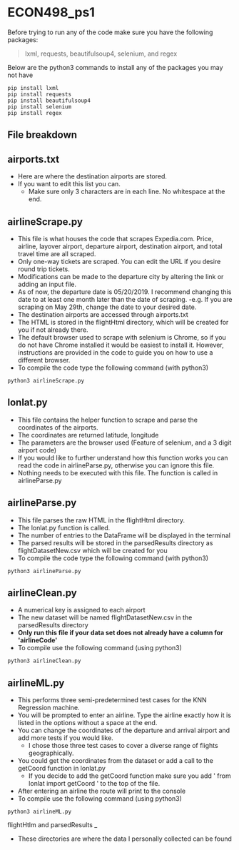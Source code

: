 # ECON498_ps1

Before trying to run any of the code make sure you have the following packages:
>lxml, requests, beautifulsoup4, selenium, and regex

Below are the python3 commands to install any of the packages you may not have
```
pip install lxml
pip install requests
pip install beautifulsoup4
pip install selenium 
pip install regex
```

File breakdown
-

airports.txt
-
- Here are where the destination airports are stored.  
- If you want to edit this list you can.
  - Make sure only 3 characters are in each line. No whitespace at the end.


airlineScrape.py
-

- This file is what houses the code that scrapes Expedia.com.  Price, airline, layover airport, departure airport, destination airport, and total travel time are all scraped.
- Only one-way tickets are scraped.  You can edit the URL if you desire round trip tickets.
- Modifications can be made to the departure city by altering the link or adding an input file.
- As of now, the departure date is 05/20/2019.  I recommend changing this date to at least one month later than the date of scraping.
  -e.g. If you are scraping on May 29th, change the date to your desired date.
- The destination airports are accessed through airports.txt
- The HTML is stored in the flightHtml directory, which will be created for you if not already there.
- The default browser used to scrape with selenium is Chrome, so if you do not have Chrome installed it would be easiest to install it.
  However, instructions are provided in the code to guide you on how to use a different browser.
- To compile the code type the following command (with python3)
```
python3 airlineScrape.py
```

lonlat.py
-

- This file contains the helper function to scrape and parse the coordinates of the airports.
- The coordinates are returned latitude, longitude
- The parameters are the browser used (Feature of selenium, and a 3 digit airport code)
- If you would like to further understand how this function works you can read the code in airlineParse.py, otherwise you can ignore this file.
- Nothing needs to be executed with this file.  The function is called in airlineParse.py

airlineParse.py
-

- This file parses the raw HTML in the flightHtml directory.
- The lonlat.py function is called.
- The number of entries to the DataFrame will be displayed in the terminal
- The parsed results will be stored in the parsedResults directory as flightDatasetNew.csv which will be created for you
- To compile the code type the following command (with python3)
```
python3 airlineParse.py
```

airlineClean.py
-

- A numerical key is assigned to each airport
- The new dataset will be named flightDatasetNew.csv in the parsedResults directory
- **Only run this file if your data set does not already have a column for 'airlineCode'**
- To compile use the following command (using python3)
```
python3 airlineClean.py
```

airlineML.py
-

- This performs three semi-predetermined test cases for the KNN Regression machine.
- You will be prompted to enter an airline. Type the airline exactly how it is listed in the options without a space at the end.
- You can change the coordinates of the departure and arrival airport and add more tests if you would like.
  - I chose those three test cases to cover a diverse range of flights geographically.
- You could get the coordinates from the dataset or add a call to the getCoord function in lonlat.py
  - If you decide to add the getCoord function make sure you add ' from lonlat import getCoord ' to the top of the file.
- After entering an airline the route will print to the console
- To compile use the following command (using python3)
```
python3 airlineML.py
```

flightHtlm and parsedResults
_

- These directories are where the data I personally collected can be found






